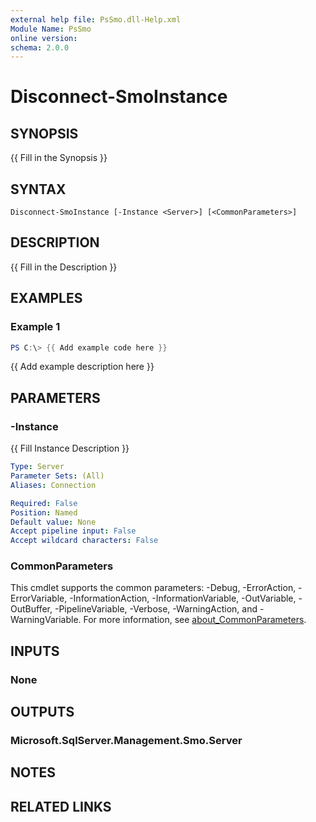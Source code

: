 ```yaml
---
external help file: PsSmo.dll-Help.xml
Module Name: PsSmo
online version:
schema: 2.0.0
---
```


# Disconnect-SmoInstance

## SYNOPSIS
{{ Fill in the Synopsis }}

## SYNTAX

```
Disconnect-SmoInstance [-Instance <Server>] [<CommonParameters>]
```

## DESCRIPTION
{{ Fill in the Description }}

## EXAMPLES

### Example 1
```powershell
PS C:\> {{ Add example code here }}
```

{{ Add example description here }}

## PARAMETERS

### -Instance
{{ Fill Instance Description }}

```yaml
Type: Server
Parameter Sets: (All)
Aliases: Connection

Required: False
Position: Named
Default value: None
Accept pipeline input: False
Accept wildcard characters: False
```

### CommonParameters
This cmdlet supports the common parameters: -Debug, -ErrorAction, -ErrorVariable, -InformationAction, -InformationVariable, -OutVariable, -OutBuffer, -PipelineVariable, -Verbose, -WarningAction, and -WarningVariable. For more information, see [about_CommonParameters](http://go.microsoft.com/fwlink/?LinkID=113216).

## INPUTS

### None

## OUTPUTS

### Microsoft.SqlServer.Management.Smo.Server

## NOTES

## RELATED LINKS
